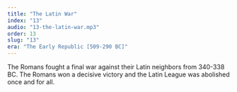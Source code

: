 ```yaml
---
title: "The Latin War"
index: "13"
audio: "13-the-latin-war.mp3"
order: 13
slug: "13"
era: "The Early Republic [509-290 BC]"
---
```


The Romans fought a final war against their Latin neighbors from 340-338 BC. The Romans won a decisive victory and the Latin League was abolished once and for all.


